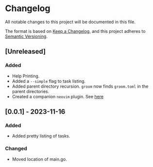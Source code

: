 # Changelog

All notable changes to this project will be documented in this file.

The format is based on [Keep a Changelog](https://keepachangelog.com/en/1.0.0/),
and this project adheres to [Semantic Versioning](https://semver.org/spec/v2.0.0.html).

## [Unreleased]

### Added

- Help Printing.
- Added a `--simple` flag to task listing.
- Added parent directory recursion. `groom` now finds `groom.toml` in the parent directories.
- Created a companion `neovim` plugin. See [here](https://github.com/pspiagicw/groom.nvim)

## [0.0.1] - 2023-11-16

### Added

- Added pretty listing of tasks.

### Changed

- Moved location of main.go.

